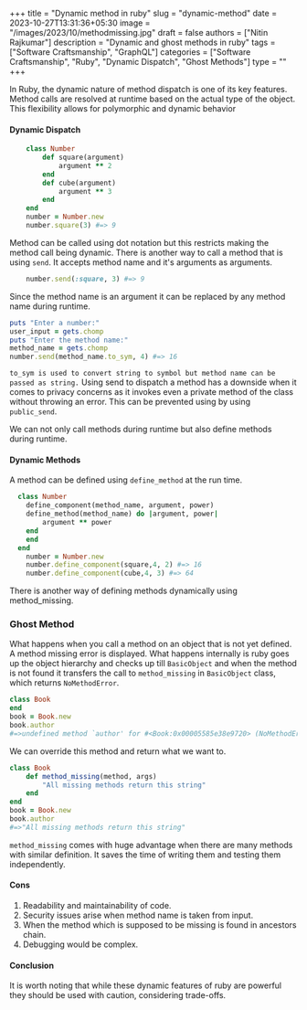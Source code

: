 +++
title = "Dynamic method in ruby"
slug = "dynamic-method"
date = 2023-10-27T13:31:36+05:30
image = "/images/2023/10/methodmissing.jpg"
draft = false
authors = ["Nitin Rajkumar"]
description = "Dynamic and ghost methods in ruby"
tags = ["Software Craftsmanship", "GraphQL"]
categories = ["Software Craftsmanship", "Ruby", "Dynamic Dispatch", "Ghost Methods"]
type = ""
+++

In Ruby, the dynamic nature of method dispatch is one of its key features. Method calls are resolved at runtime based on the actual type of the object. This flexibility allows for polymorphic and dynamic behavior
#### Dynamic Dispatch
```ruby
	class Number
		def square(argument)
			argument ** 2
		end
		def cube(argument)
			argument ** 3
		end
	end
	number = Number.new
	number.square(3) #=> 9
```

Method can be called using dot notation but this restricts making the method call being dynamic. 
There is another way to call a method that is using `send`. It accepts method name and it's arguments as arguments.
```ruby
	number.send(:square, 3) #=> 9
```
Since the method name is an argument it can be replaced by any method name during runtime.
```ruby
puts "Enter a number:" 
user_input = gets.chomp
puts "Enter the method name:" 
method_name = gets.chomp
number.send(method_name.to_sym, 4) #=> 16

```
`to_sym is used to convert string to symbol but method name can be passed as string.`
Using send to dispatch a method has a downside when it comes to privacy concerns as it invokes even a private method of the class without throwing an error. 
This can be prevented using by using `public_send`.

We can not only call methods during runtime but also define methods during runtime.

#### Dynamic Methods
A method can be defined using `define_method` at the run time.
```ruby
  class Number
    define_component(method_name, argument, power)
  	define_method(method_name) do |argument, power|
  		argument ** power
  	end
    end
  end
	number = Number.new
	number.define_component(square,4, 2) #=> 16
	number.define_component(cube,4, 3) #=> 64
```

There is another way of defining methods dynamically using method_missing.

### Ghost Method

What happens when you call a method on an object that is not yet defined. A method missing error is displayed. What happens internally is ruby goes up the object hierarchy and checks up till `BasicObject` and when the method is not found it transfers the call to `method_missing` in `BasicObject` class, which returns `NoMethodError`.

```ruby
class Book	
end
book = Book.new
book.author 
#=>undefined method `author' for #<Book:0x00005585e38e9720> (NoMethodError)
```
We can override this method and return what we want to.
```ruby
class Book	
	def method_missing(method, args)
		"All missing methods return this string"
	end
end
book = Book.new
book.author 
#=>"All missing methods return this string"

```
`method_missing` comes with huge advantage when there are many methods with similar definition. It saves the time of writing them and testing them independently.

#### Cons
1. Readability and maintainability of code.
2. Security issues arise when method name is taken from input.
3. When the method which is supposed to be missing is found in ancestors chain.
4. Debugging would be complex.

#### Conclusion
It is worth noting that while these dynamic features of ruby are powerful they should be used with caution, considering trade-offs.


